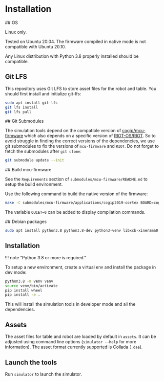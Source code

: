 # Installation

## OS

Linux only.

Tested on Ubuntu 20.04.
The firmware compiled in native mode is not compatible with Ubuntu 20.10.

Any Linux distribution with Python 3.8 properly installed should be compatible.

## Git LFS

This repository uses Git LFS to store asset files for the robot and table.
You should first install and initialize git-lfs:
```bash
sudo apt install git-lfs
git lfs install
git lfs pull
```

## Git Submodules

The simulation tools depend on the compatible version of [cogip/mcu-firmware](https://github.com/cogip/mcu-firmware) which also depends on a specific version of [RIOT-OS/RIOT](https://github.com/RIOT-OS/RIOT). So to avoid struggle in finding the correct versions of the dependencies, we use git submodules to fix the versions of `mcu-firmware` and `RIOT`.
Do not forget to fetch the submodules after `git clone`:
```bash
git submodule update --init
```

## Build mcu-firmware

See the `Requirements` section of `submodules/mcu-firmware/README.md` to setup the build environment.

Use the following command to build the native version of the firmware:

```bash
make -C submodules/mcu-firmware/applications/cogip2019-cortex BOARD=cogip2019-cortex-native MCUFIRMWARE_OPTIONS=calibration
```

The variable `QUIET=0` can be added to display compilation commands.

## Debian packages

```bash
sudo apt install python3.8 python3.8-dev python3-venv libxcb-xinerama0 socat
```

## Installation

!!! note "Python 3.8 or more is required."

To setup a new environment, create a virtual env and install the package in dev mode:
```bash
python3.8 -m venv venv
source venv/bin/activate
pip install wheel
pip install -e .
```

This will install the simulation tools in developer mode and all the dependencies.

## Assets

The asset files for table and robot are loaded by default in `assets`.
It can be adjusted using command line options (`simulator --help` for more information).
The asset format currently supported is Collada (`.dae`).

## Launch the tools

Run `simulator` to launch the simulator.
